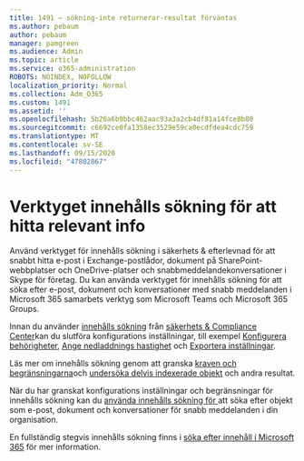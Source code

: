 ```yaml
---
title: 1491 – sökning-inte returnerar-resultat förväntas
ms.author: pebaum
author: pebaum
manager: pamgreen
ms.audience: Admin
ms.topic: article
ms.service: o365-administration
ROBOTS: NOINDEX, NOFOLLOW
localization_priority: Normal
ms.collection: Adm_O365
ms.custom: 1491
ms.assetid: ''
ms.openlocfilehash: 5b26a6b9bbc462aac93a3a2cb4df81a14fce8b80
ms.sourcegitcommit: c6692ce0fa1358ec3529e59ca0ecdfdea4cdc759
ms.translationtype: MT
ms.contentlocale: sv-SE
ms.lasthandoff: 09/15/2020
ms.locfileid: "47802867"
---
```

# <a name="content-search-tool-to-find-relevant-info"></a>Verktyget innehålls sökning för att hitta relevant info

Använd verktyget för innehålls sökning i säkerhets & efterlevnad för att snabbt hitta e-post i Exchange-postlådor, dokument på SharePoint-webbplatser och OneDrive-platser och snabbmeddelandekonversationer i Skype för företag. Du kan använda verktyget för innehålls sökning för att söka efter e-post, dokument och konversationer med snabb meddelanden i Microsoft 365 samarbets verktyg som Microsoft Teams och Microsoft 365 Groups.


Innan du använder [innehålls sökning](https://sip.protection.office.com/contentsearchbeta?ContentOnly=1) från [säkerhets & Compliance Center](https://sip.protection.office.com/homepage)kan du slutföra konfigurations inställningar, till exempel [Konfigurera behörigheter](https://docs.microsoft.com/microsoft-365/compliance/permissions-filtering-for-content-search), [Ange nedladdnings hastighet](https://docs.microsoft.com/microsoft-365/compliance/increase-download-speeds-when-exporting-ediscovery-results) och [Exportera inställningar](https://docs.microsoft.com/microsoft-365/compliance/disable-reports-when-you-export-content-search-results).

Läs mer om innehålls sökning genom att granska [kraven och begränsningarna](https://docs.microsoft.com/microsoft-365/compliance/limits-for-content-search)och [undersöka delvis indexerade objekt](https://docs.microsoft.com/microsoft-365/compliance/investigating-partially-indexed-items-in-ediscovery) och andra resultat.

När du har granskat konfigurations inställningar och begränsningar för innehålls sökning kan du [använda innehålls sökning för </a> att söka efter objekt som e-post, dokument och konversationer för snabb meddelanden i din organisation](https://docs.microsoft.com/microsoft-365/compliance/content-search).

En fullständig stegvis innehålls sökning finns i [söka efter innehåll i Microsoft 365](https://docs.microsoft.com/microsoft-365/compliance/search-for-content) för mer information.
